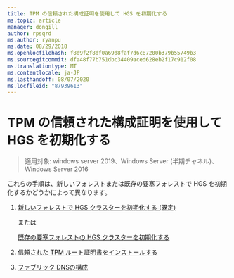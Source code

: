 ```yaml
---
title: TPM の信頼された構成証明を使用して HGS を初期化する
ms.topic: article
manager: dongill
author: rpsqrd
ms.author: ryanpu
ms.date: 08/29/2018
ms.openlocfilehash: f8d9f2f8df0a69d8faf7d6c87200b379b55749b3
ms.sourcegitcommit: dfa48f77b751dbc34409aced628eb2f17c912f08
ms.translationtype: MT
ms.contentlocale: ja-JP
ms.lasthandoff: 08/07/2020
ms.locfileid: "87939613"
---
```

# <a name="initialize-hgs-using-tpm-trusted-attestation"></a>TPM の信頼された構成証明を使用して HGS を初期化する

>適用対象: windows server 2019、Windows Server (半期チャネル)、Windows Server 2016

これらの手順は、新しいフォレストまたは既存の要塞フォレストで HGS を初期化するかどうかによって異なります。

1. [新しいフォレストで HGS クラスターを初期化する (既定)](guarded-fabric-initialize-hgs-tpm-mode-default.md)

   または

   [既存の要塞フォレストの HGS クラスターを初期化する](guarded-fabric-initialize-hgs-tpm-mode-bastion.md)

2. [信頼された TPM ルート証明書をインストールする](guarded-fabric-install-trusted-tpm-root-certificates.md)
3. [ファブリック DNSの構成](guarded-fabric-configuring-fabric-dns.md)

